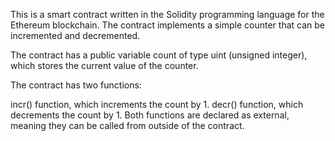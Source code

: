 This is a smart contract written in the Solidity programming language for the Ethereum blockchain. The contract implements a simple counter that can be incremented and decremented.

The contract has a public variable count of type uint (unsigned integer), which stores the current value of the counter.

The contract has two functions:

incr() function, which increments the count by 1.
decr() function, which decrements the count by 1.
Both functions are declared as external, meaning they can be called from outside of the contract.
